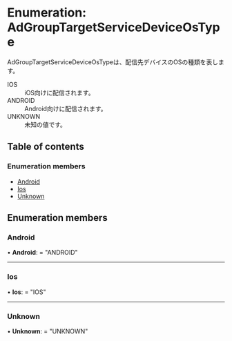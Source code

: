 # Enumeration: AdGroupTargetServiceDeviceOsType


<div lang=\"ja\"> AdGroupTargetServiceDeviceOsTypeは、配信先デバイスのOSの種類を表します。 </div>  <dl class=term>   <dt class=\"term__item\">IOS</dt>   <dd class=\"term__desc\"><span lang=\"ja\">iOS向けに配信されます。</span></dd>   <dt class=\"term__item\">ANDROID</dt>   <dd class=\"term__desc\"><span lang=\"ja\">Android向けに配信されます。</span></dd>   <dt class=\"term__item\">UNKNOWN</dt>   <dd class=\"term__desc\"><span lang=\"ja\">未知の値です。</span></dd> </dl>

## Table of contents

### Enumeration members

- [Android](adgrouptargetservicedeviceostype.md#android)
- [Ios](adgrouptargetservicedeviceostype.md#ios)
- [Unknown](adgrouptargetservicedeviceostype.md#unknown)

## Enumeration members

### Android

• **Android**: = "ANDROID"

___

### Ios

• **Ios**: = "IOS"

___

### Unknown

• **Unknown**: = "UNKNOWN"
